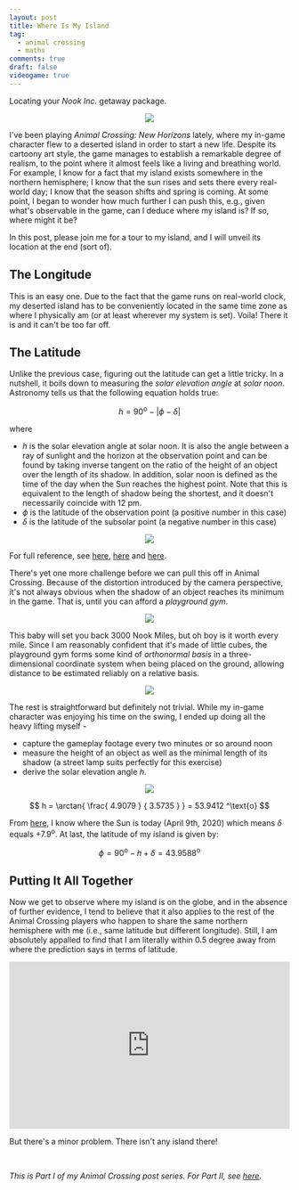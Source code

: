 ```yaml
---
layout: post
title: Where Is My Island
tag:
  - animal crossing
  - maths
comments: true
draft: false
videogame: true
---
```


Locating your _Nook Inc._ getaway package.

<div align="center">
  <img src="https://shawenyao.github.io/Photos/Animal Crossing/001.jpg" />
</div>

I've been playing _Animal Crossing: New Horizons_ lately, where my in-game character flew to a deserted island in order to start a new life. Despite its cartoony art style, the game manages to establish a remarkable degree of realism, to the point where it almost feels like a living and breathing world. For example, I know for a fact that my island exists somewhere in the northern hemisphere; I know that the sun rises and sets there every real-world day; I know that the season shifts and spring is coming. At some point, I began to wonder how much further I can push this, e.g., given what's observable in the game, can I deduce where my island is? If so, where might it be?

In this post, please join me for a tour to my island, and I will unveil its location at the end (sort of).

## The Longitude
This is an easy one. Due to the fact that the game runs on real-world clock, my deserted island has to be conveniently located in the same time zone as where I physically am (or at least wherever my system is set). Voila! There it is and it can't be too far off.

## The Latitude
Unlike the previous case, figuring out the latitude can get a little tricky. In a nutshell, it boils down to measuring the _solar elevation angle_ at _solar noon_. Astronomy tells us that the following equation holds true:

$$
h = 90^\text{o} - \left| \phi - \delta \right|
$$

where
* $h$ is the solar elevation angle at solar noon. It is also the angle between a ray of sunlight and the horizon at the observation point and can be found by taking inverse tangent on the ratio of the height of an object over the length of its shadow. In addition, solar noon is defined as the time of the day when the Sun reaches the highest point. Note that this is equivalent to the length of shadow being the shortest, and it doesn't necessarily coincide with 12 pm.
* $\phi$ is the latitude of the observation point (a positive number in this case)
* $\delta$ is the latitude of the subsolar point (a negative number in this case)

<div align="center">
  <img src="https://shawenyao.github.io/R/output/animal_crossing/1_label.png" />
</div>

For full reference, see [here](https://en.wikipedia.org/wiki/Solar_zenith_angle), [here](https://commons.wvc.edu/rdawes/ASTR217/Gnomon.pdf) and [here](https://vortex.plymouth.edu/sun/sun4a.html).

There's yet one more challenge before we can pull this off in Animal Crossing. Because of the distortion introduced by the camera perspective, it's not always obvious when the shadow of an object reaches its minimum in the game. That is, until you can afford a _playground gym_.

<div align="center">
  <img src="https://shawenyao.github.io/Photos/Animal Crossing/002.jpg" />
</div>

This baby will set you back 3000 Nook Miles, but oh boy is it worth every mile. Since I am reasonably confident that it's made of little cubes, the playground gym forms some kind of _orthonormal basis_ in a three-dimensional coordinate system when being placed on the ground, allowing distance to be estimated reliably on a relative basis.

<div align="center">
  <img src="https://shawenyao.github.io/Photos/Animal Crossing/003.jpg" />
</div>

The rest is straightforward but definitely not trivial. While my in-game character was enjoying his time on the swing, I ended up doing all the heavy lifting myself -
* capture the gameplay footage every two minutes or so around noon
* measure the height of an object as well as the minimal length of its shadow (a street lamp suits perfectly for this exercise)
* derive the solar elevation angle $h$.

<div align="center">
  <img src="https://shawenyao.github.io/Photos/Animal Crossing/004.jpg" />
</div>

$$
h = \arctan{ \frac{ 4.9079 } { 3.5735 } } = 53.9412 ^\text{o}
$$

From [here](https://rl.se/sub-solar-point), I know where the Sun is today (April 9th, 2020) which means $\delta$ equals $+7.9^\text{o}$. At last, the latitude of my island is given by:

$$
\phi = 90^\text{o} - h + \delta = 43.9588 ^\text{o}
$$

## Putting It All Together

Now we get to observe where my island is on the globe, and in the absence of further evidence, I tend to believe that it also applies to the rest of the Animal Crossing players who happen to share the same northern hemisphere with me (i.e., same latitude but different longitude). Still, I am absolutely appalled to find that I am literally within 0.5 degree away from where the prediction says in terms of latitude.

<iframe src="https://shawenyao.github.io/R/output/animal_crossing/my_island.html" style="border:none;height:300px;width:100%;" scrolling="no"></iframe>

But there's a minor problem. There isn't any island there!

<br>

_This is Part I of my Animal Crossing post series. For Part II, see [here](/Modern-Portfolio-Theory-a-Case-Study-on-Turnips/)_.
